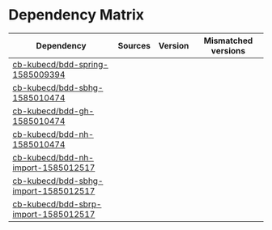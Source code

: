 # Dependency Matrix

Dependency | Sources | Version | Mismatched versions
---------- | ------- | ------- | -------------------
[cb-kubecd/bdd-spring-1585009394](https://github.com/cb-kubecd/bdd-spring-1585009394.git) |  | []() | 
[cb-kubecd/bdd-sbhg-1585010474](https://github.com/cb-kubecd/bdd-sbhg-1585010474.git) |  | []() | 
[cb-kubecd/bdd-gh-1585010474](https://github.com/cb-kubecd/bdd-gh-1585010474.git) |  | []() | 
[cb-kubecd/bdd-nh-1585010474](https://github.com/cb-kubecd/bdd-nh-1585010474.git) |  | []() | 
[cb-kubecd/bdd-nh-import-1585012517](https://github.com/cb-kubecd/bdd-nh-import-1585012517.git) |  | []() | 
[cb-kubecd/bdd-sbhg-import-1585012517](https://github.com/cb-kubecd/bdd-sbhg-import-1585012517.git) |  | []() | 
[cb-kubecd/bdd-sbrp-import-1585012517](https://github.com/cb-kubecd/bdd-sbrp-import-1585012517.git) |  | []() | 
